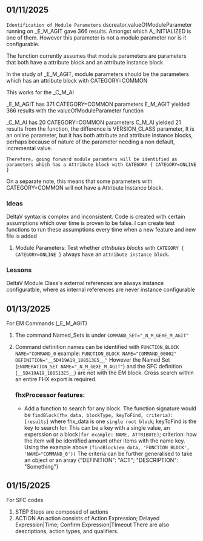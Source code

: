 ## 01/11/2025

`Identification of Module Parameters`
dscreator.valueOfModuleParameter running on \_E_M_AGIT gave 366 results. Amongst which A_INITIALIZED is one of them. However this parameter is not a module parameter nor is it configurable.

The function currently assumes that module parameters are parameters that both have a attribute block and an attribute instance block

In the study of \_E_M_AGIT, module parameters should be the parameters which has an attribute block with CATEGORY=COMMON

This works for the \_C_M_AI

\_E_M_AGIT has 371 CATEGORY=COMMON parameters
E_M_AGIT yielded 366 results with the valueOfModuleParameter function

\_C_M_AI has 20 CATEGORY=COMMON parameters
C_M_AI yielded 21 results from the function, the difference is VERSION_CLASS parameter, It is an online parameter, but it has both attribute and attribute instance blocks, perhaps because of nature of the parameter needing a non default, incremental value.

`Therefore, going forward module paramters will be identified as parameters which has a Attribute block with CATEGORY { CATEGORY=ONLINE }`

On a separate note, this means that some parameters with CATEGORY=COMMON will not have a Attribute Instance block.

### Ideas

DeltaV syntax is complex and inconsistent. Code is created with certain assumptions which over time is proven to be false. I can create test functions to run these assumptions every time when a new feature and new file is added

1. Module Parameters:
   Test whether _attributes blocks_ with `CATEGORY { CATEGORY=ONLINE }` always have an `attribute instance block`.

### Lessons

DeltaV Module Class's external references are always instance configuratble, where as internal references are never instance configurable

## 01/13/2025

For EM Commands (\_E_M_AGIT)

1. The command Named_Sets is under `COMMAND_SET="_N_M_GEXE_M_AGIT"`
2. Command definition names can be identified with `FUNCTION_BLOCK NAME="COMMAND_0`
   example: `FUNCTION_BLOCK NAME="COMMAND_00002" DEFINITION="__5D419A19_188513E5__"`
   However the Named Set (`ENUMERATION_SET NAME="_N_M_GEXE_M_AGIT"`) and the SFC definition (`__5D419A19_188513E5__`) are not with the EM block. Cross search within an entire FHX export is required.

   ### fhxProcessor features:

   - Add a function to search for any block. The function signature would be `findBlock(fhx_data, blockType, keyToFind, criteria):[results]` where fhx_data is one `single root block`; keyToFind is the key to search for. This can be a key with a single value, an experssion or a block`(for example: NAME, ATTRIBUTE)`; criterion: how the item will be identified amount other items with the name key. Using the example above `(findBlock(em_data, 'FUNCTION_BLOCK', 'NAME="COMMAND_0'))` The criteria can be further generalised to take an object or an array {"DEFINITION": "ACT"; "DESCRIPTION": "Something"}

## 01/15/2025

For SFC codes

1. STEP
   Steps are composed of actions
2. ACTION
   An action consists of Action Expression; Delayed Expression|Time; Confirm Expression|TImeout
   There are also descriptions, action types, and qualifiers.

